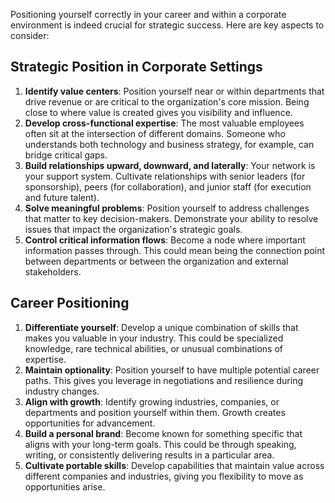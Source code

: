 Positioning yourself correctly in your career and within a corporate environment is indeed crucial for strategic success. Here are key aspects to consider:

Strategic Position in Corporate Settings
----------------------------------------

1.  **Identify value centers**: Position yourself near or within departments that drive revenue or are critical to the organization's core mission. Being close to where value is created gives you visibility and influence.
2.  **Develop cross-functional expertise**: The most valuable employees often sit at the intersection of different domains. Someone who understands both technology and business strategy, for example, can bridge critical gaps.
3.  **Build relationships upward, downward, and laterally**: Your network is your support system. Cultivate relationships with senior leaders (for sponsorship), peers (for collaboration), and junior staff (for execution and future talent).
4.  **Solve meaningful problems**: Position yourself to address challenges that matter to key decision-makers. Demonstrate your ability to resolve issues that impact the organization's strategic goals.
5.  **Control critical information flows**: Become a node where important information passes through. This could mean being the connection point between departments or between the organization and external stakeholders.

Career Positioning
------------------

1.  **Differentiate yourself**: Develop a unique combination of skills that makes you valuable in your industry. This could be specialized knowledge, rare technical abilities, or unusual combinations of expertise.
2.  **Maintain optionality**: Position yourself to have multiple potential career paths. This gives you leverage in negotiations and resilience during industry changes.
3.  **Align with growth**: Identify growing industries, companies, or departments and position yourself within them. Growth creates opportunities for advancement.
4.  **Build a personal brand**: Become known for something specific that aligns with your long-term goals. This could be through speaking, writing, or consistently delivering results in a particular area.
5.  **Cultivate portable skills**: Develop capabilities that maintain value across different companies and industries, giving you flexibility to move as opportunities arise.

